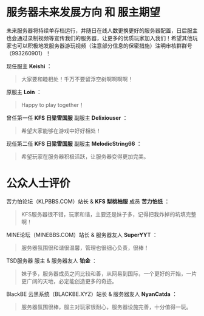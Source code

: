# 服务器未来发展方向 和 服主期望
未来服务器将持续单存档运行，并随日在线人数更换更好的服务器配置，日后服主也会通过录制视频等宣传我们的服务器，让更多的优质玩家加入我们！希望其他玩家也可以积极地发服务器游玩视频（注意部分信息的保密措施）注明审核群群号（993260901）！

现任服主 **Keishi** ：
>大家要和睦相处！千万不要留浮空树啊啊啊啊！

原服主 **Loin** ：
>Happy to play together！

曾任第一任 **KFS 日梁雪国服** 副服主 **Delixiouser** ：
>希望大家能够在游戏中好好相处！

现任第二任 **KFS 日梁雪国服** 副服主 **MelodicString66** ：
>希望玩家在服务器积极活跃，让服务器变得更加完美。

# 公众人士评价
苦力怕论坛（KLPBBS.COM）站长 &  **KFS 梨桃柚服** 成员 **苦力怕纸** ：
>KFS服务器很不错，玩家和谐，主要还是妹子多，记得把我炸掉的坑填完整啊！

MINE论坛（MINEBBS.COM）站长 & 服务器友人 **SuperYYT** ：
>服务器氛围很和谐很温馨，管理也很细心负责，很棒！

TSD服务器 服主 & 服务器友人 **铂金** ：
>妹子多，服务器成员之间比较和善，从网易到国际，一个更好的开始，一片更广阔的天地，必定能创造更多的奇迹。

BlackBE 云黑系统（BLACKBE.XYZ）站长 & 服务器友人 **NyanCatda** ：
>服务器氛围很棒，服主对玩家很耐心，服务器设施完善，十分值得一玩。
